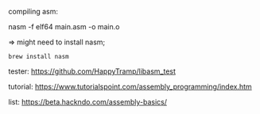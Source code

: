 compiling asm:

nasm -f elf64 main.asm -o main.o

=> might need to install nasm;
```shell
brew install nasm
```

tester:
https://github.com/HappyTramp/libasm_test

tutorial:
https://www.tutorialspoint.com/assembly_programming/index.htm

list:
https://beta.hackndo.com/assembly-basics/
